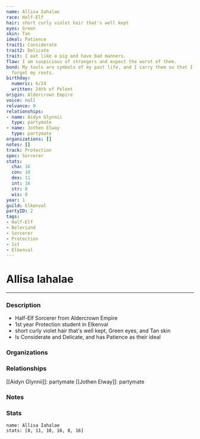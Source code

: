 ```yaml
---
name: Allisa Iahalae
race: Half-Elf
hair: short curly violet hair that's well kept
eyes: Green
skin: Tan
ideal: Patience
trait1: Considerate
trait2: Delicate
trait: I eat like a pig and have bad manners.
flaw: I am suspicious of strangers and expect the worst of them.
bond: My tools are symbols of my past life, and I carry them so that I will never
  forget my roots.
birthday:
  numeric: 6/24
  written: 24th of Pelent
origin: Aldercrown Empire
voice: null
relvance: 0
relationships:
- name: Aidyn Glynnii
  type: partymate
- name: Jothen Elway
  type: partymate
organizations: []
notes: []
track: Protection
spec: Sorcerer
stats:
  cha: 16
  con: 10
  dex: 11
  int: 16
  str: 8
  wis: 8
year: 1
guild: Elkenval
partyID: 2
tags:
- Half-Elf
- Beleriand
- Sorcerer
- Protection
- 1st
- Elkenval
---
```

# Allisa Iahalae
---
### Description
- Half-Elf Sorcerer from Aldercrown Empire
- 1st year Protection student in Elkenval
- short curly violet hair that's well kept, Green eyes, and Tan skin
- Is Considerate and Delicate, and has Patience as their ideal

### Organizations

### Relationships
[[Aidyn Glynnii]]: partymate
[[Jothen Elway]]: partymate

### Notes

### Stats
```statblock
name: Allisa Iahalae
stats: [8, 11, 10, 16, 8, 16]
```